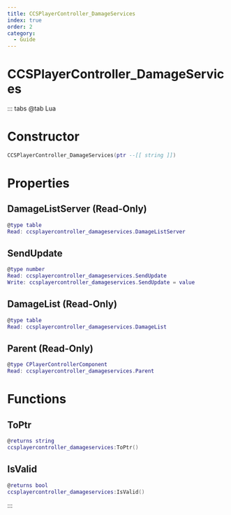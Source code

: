 ```yaml
---
title: CCSPlayerController_DamageServices
index: true
order: 2
category:
  - Guide
---
```


# CCSPlayerController_DamageServices

::: tabs
@tab Lua
# Constructor
```lua
CCSPlayerController_DamageServices(ptr --[[ string ]])
```
# Properties
## DamageListServer (Read-Only)
```lua
@type table
Read: ccsplayercontroller_damageservices.DamageListServer
```
## SendUpdate 
```lua
@type number
Read: ccsplayercontroller_damageservices.SendUpdate
Write: ccsplayercontroller_damageservices.SendUpdate = value
```
## DamageList (Read-Only)
```lua
@type table
Read: ccsplayercontroller_damageservices.DamageList
```
## Parent (Read-Only)
```lua
@type CPlayerControllerComponent
Read: ccsplayercontroller_damageservices.Parent
```
# Functions
## ToPtr
```lua
@returns string
ccsplayercontroller_damageservices:ToPtr()
```
## IsValid
```lua
@returns bool
ccsplayercontroller_damageservices:IsValid()
```

:::